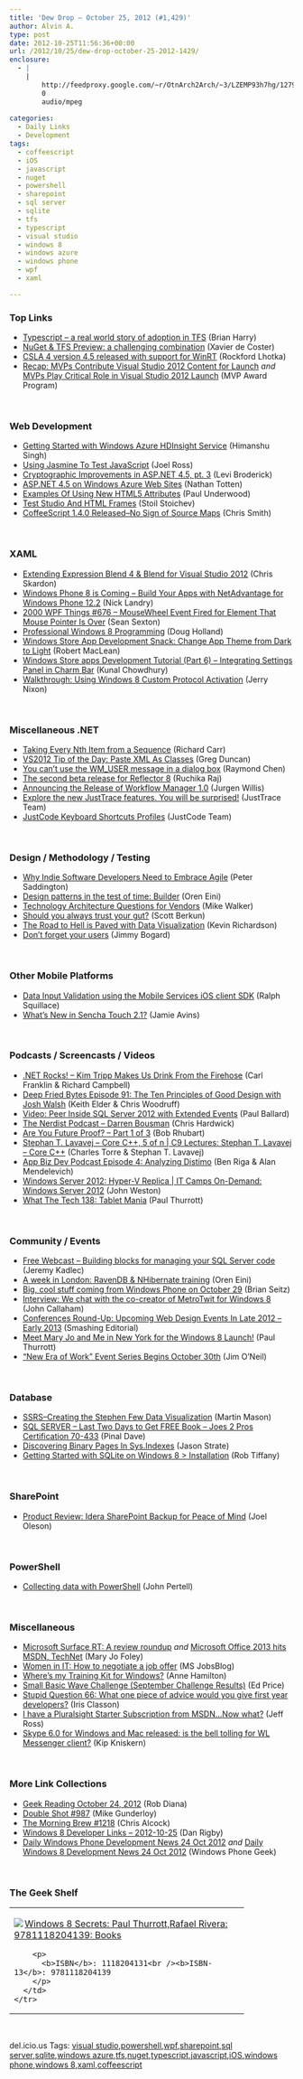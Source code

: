 ```yaml
---
title: 'Dew Drop – October 25, 2012 (#1,429)'
author: Alvin A.
type: post
date: 2012-10-25T11:56:36+00:00
url: /2012/10/25/dew-drop-october-25-2012-1429/
enclosure:
  - |
    |
        http://feedproxy.google.com/~r/OtnArch2Arch/~3/LZEMP93h7hg/12795395_future-proof-pt1_102412.mp3
        0
        audio/mpeg
        
categories:
  - Daily Links
  - Development
tags:
  - coffeescript
  - iOS
  - javascript
  - nuget
  - powershell
  - sharepoint
  - sql server
  - sqlite
  - tfs
  - typescript
  - visual studio
  - windows 8
  - windows azure
  - windows phone
  - wpf
  - xaml

---
```

### <a name="top"></a>Top Links

  * <a href="http://blogs.msdn.com/b/bharry/archive/2012/10/24/typescript-a-real-world-story-of-adoption-in-tfs.aspx" target="_blank">Typescript &#8211; a real world story of adoption in TFS</a> (Brian Harry)
  * <a href="http://xavierdecoster.azurewebsites.net/nuget-tfs-preview-a-challenging-combination" target="_blank">NuGet & TFS Preview: a challenging combination</a> (Xavier de Coster)
  * <a href="http://www.lhotka.net/weblog/CSLA4Version45ReleasedWithSupportForWinRT.aspx" target="_blank">CSLA 4 version 4.5 released with support for WinRT</a> (Rockford Lhotka)
  * <a href="http://blogs.msdn.com/b/mvpawardprogram/archive/2012/10/24/recap-mvps-contribute-visual-studio-2012-content-for-launch.aspx" target="_blank">Recap: MVPs Contribute Visual Studio 2012 Content for Launch</a> _and_ <a href="http://blogs.msdn.com/b/mvpawardprogram/archive/2012/10/24/mvps-play-critical-role-in-visual-studio-2012-launch.aspx" target="_blank">MVPs Play Critical Role in Visual Studio 2012 Launch</a> (MVP Award Program)

&#160;

### <a name="web"></a>Web Development

  * <a href="http://blogs.msdn.com/b/windowsazure/archive/2012/10/24/getting-started-with-windows-azure-hdinsight-service.aspx" target="_blank">Getting Started with Windows Azure HDInsight Service</a> (Himanshu Singh)
  * <a href="http://feeds.rosscode.com/~r/Rosscode/~3/h5HMcJvU_co/index.php" target="_blank">Using Jasmine To Test JavaScript</a> (Joel Ross)
  * <a href="http://blogs.msdn.com/b/webdev/archive/2012/10/24/cryptographic-improvements-in-asp-net-4-5-pt-3.aspx" target="_blank">Cryptographic Improvements in ASP.NET 4.5, pt. 3</a> (Levi Broderick)
  * <a href="http://feedproxy.google.com/~r/ntotten/~3/cuqHT0o8hR8/" target="_blank">ASP.NET 4.5 on Windows Azure Web Sites</a> (Nathan Totten)
  * <a href="http://feeds.dzone.com/~r/zones/css/~3/ADfh0XDMBGk/examples-using-new-html5" target="_blank">Examples Of Using New HTML5 Attributes</a> (Paul Underwood)
  * <a href="http://feedproxy.google.com/~r/TestStudio/~3/p14oQl217KU/Test-Studio-And-HTML-Frames.aspx" target="_blank">Test Studio And HTML Frames</a> (Stoil Stoichev)
  * <a href="http://feeds.dzone.com/~r/zones/css/~3/O9UW9Apd4uQ/coffeescript-140-release-no" target="_blank">CoffeeScript 1.4.0 Released&#8211;No Sign of Source Maps</a> (Chris Smith)

&#160;

### <a name="silverlight"></a>XAML

  * <a href="http://feedproxy.google.com/~r/geekswithblogs/~3/YyJKA0jzaoM/extending-expression-blend-4-amp-blend-for-visual-studio-2012.aspx" target="_blank">Extending Expression Blend 4 & Blend for Visual Studio 2012</a> (Chris Skardon)
  * <a href="http://www.infragistics.com/community/blogs/nick-landry/archive/2012/10/24/windows-phone-8-is-coming-build-your-apps-with-netadvantage-for-windows-phone-12-2.aspx" target="_blank">Windows Phone 8 is Coming – Build Your Apps with NetAdvantage for Windows Phone 12.2</a> (Nick Landry)
  * <a href="http://wpf.2000things.com/2012/10/25/676-mousewheel-event-fired-for-element-that-mouse-pointer-is-over/" target="_blank">2000 WPF Things #676 – MouseWheel Event Fired for Element That Mouse Pointer Is Over</a> (Sean Sexton)
  * <a href="http://blogs.msdn.com/b/dohollan/archive/2012/10/24/professional-windows-8-programming-with-c-and-xaml.aspx" target="_blank">Professional Windows 8 Programming</a> (Doug Holland)
  * <a href="http://mobile.dzone.com/articles/windows-store-app-development-14" target="_blank">Windows Store App Development Snack: Change App Theme from Dark to Light</a> (Robert MacLean)
  * <a href="http://feedproxy.google.com/~r/kunal2383/~3/S9zrexYcu7Y/win8dev-tutorial-windows-store-settings-pane.html" target="_blank">Windows Store apps Development Tutorial (Part 6) &#8211; Integrating Settings Panel in Charm Bar</a> (Kunal Chowdhury)
  * <a href="http://mobile.dzone.com/articles/walkthrough-using-windows-8" target="_blank">Walkthrough: Using Windows 8 Custom Protocol Activation</a> (Jerry Nixon)

&#160;

### <a name="dotnet"></a>Miscellaneous .NET

  * <a href="http://feedproxy.google.com/~r/BlackwaspLatestAdditions/~3/oEyUitPNgJI/RSSLanding.aspx" target="_blank">Taking Every Nth Item from a Sequence</a> (Richard Carr)
  * <a href="http://coolthingoftheday.blogspot.com/2012/10/vs2012-tip-of-day-paste-xml-as-classes.html" target="_blank">VS2012 Tip of the Day: Paste XML As Classes</a> (Greg Duncan)
  * <a href="http://blogs.msdn.com/b/oldnewthing/archive/2012/10/24/10362204.aspx" target="_blank">You can&#8217;t use the WM_USER message in a dialog box</a> (Raymond Chen)
  * <a href="http://www.reflector.net/2012/10/the-second-beta-release-for-reflector-8/" target="_blank">The second beta release for Reflector 8</a> (Ruchika Raj)
  * <a href="http://blogs.msdn.com/b/workflowteam/archive/2012/10/24/announcing-the-release-of-workflow-manager-1-0.aspx" target="_blank">Announcing the Release of Workflow Manager 1.0</a> (Jurgen Willis)
  * <a href="http://feedproxy.google.com/~r/Telerik/~3/L5a-HO5JsR8/explore-the-new-justtrace-features-you-will-be-surprised.aspx" target="_blank">Explore the new JustTrace features. You will be surprised!</a> (JustTrace Team)
  * <a href="http://feedproxy.google.com/~r/Telerik/~3/1mVDrsCLhM8/justcode-keyboard-shortcuts-profiles.aspx" target="_blank">JustCode Keyboard Shortcuts Profiles</a> (JustCode Team)

&#160;

### <a name="design"></a>Design / Methodology / Testing

  * <a href="http://feedproxy.google.com/~r/agilescout/~3/-oE1L0T66O0/" target="_blank">Why Indie Software Developers Need to Embrace Agile</a> (Peter Saddington)
  * <a href="http://feedproxy.google.com/~r/AyendeRahien/~3/FdImg5piRDY/design-patterns-in-the-test-of-time-builder" target="_blank">Design patterns in the test of time: Builder</a> (Oren Eini)
  * <a href="http://feedproxy.google.com/~r/MikeWalker/~3/nQzIIq_jUvE/technology-architecture-questions-for-vendors.html" target="_blank">Technology Architecture Questions for Vendors</a> (Mike Walker)
  * <a href="http://scottberkun.com/2012/trust-your-gut/" target="_blank">Should you always trust your gut?</a> (Scott Berkun)
  * <a href="http://www.infragistics.com/community/blogs/ux/archive/2012/10/24/the-road-to-hell-is-paved-with-data-visualization.aspx" target="_blank">The Road to Hell is Paved with Data Visualization</a> (Kevin Richardson)
  * <a href="http://feedproxy.google.com/~r/LosTechies/~3/Z4Oe4spUfwk/" target="_blank">Don’t forget your users</a> (Jimmy Bogard)

&#160;

### <a name="mobile"></a>Other Mobile Platforms

  * <a href="http://blogs.msdn.com/b/silverlining/archive/2012/10/24/data-input-validation-using-the-mobile-services-ios-client-sdk.aspx" target="_blank">Data Input Validation using the Mobile Services iOS client SDK</a> (Ralph Squillace)
  * <a href="http://feedproxy.google.com/~r/extblog/~3/dSj5z80rPtE/" target="_blank">What’s New in Sencha Touch 2.1?</a> (Jamie Avins)

&#160;

### <a name="podcasts"></a>Podcasts / Screencasts / Videos

  * <a href="http://www.dotnetrocks.com/default.aspx?ShowNum=814" target="_blank">.NET Rocks! &#8211; Kim Tripp Makes Us Drink From the Firehose</a> (Carl Franklin & Richard Campbell)
  * <a href="http://feedproxy.google.com/~r/deepfriedbytes/~3/IBQL9pRWqt0/" target="_blank">Deep Fried Bytes Episode 91: The Ten Principles of Good Design with Josh Walsh</a> (Keith Elder & Chris Woodruff)
  * <a href="http://blog.pluralsight.com/2012/10/24/video-peer-inside-sql-server-2012-with-extended-events/" target="_blank">Video: Peer Inside SQL Server 2012 with Extended Events</a> (Paul Ballard)
  * <a href="http://nerdist.libsyn.com/darren-bousman" target="_blank">The Nerdist Podcast &#8211; Darren Bousman</a> (Chris Hardwick)
  * <a href="http://feedproxy.google.com/~r/OtnArch2Arch/~3/LZEMP93h7hg/12795395_future-proof-pt1_102412.mp3" target="_blank">Are You Future Proof? &#8211; Part 1 of 3</a> (Bob Rhubart)
  * <a href="http://channel9.msdn.com/Series/C9-Lectures-Stephan-T-Lavavej-Core-C-/Stephan-T-Lavavej-Core-C-5-of-n" target="_blank">Stephan T. Lavavej &#8211; Core C++, 5 of n | C9 Lectures: Stephan T. Lavavej &#8211; Core C++</a> (Charles Torre & Stephan T. Lavavej)
  * <a href="http://feedproxy.google.com/~r/appbizdev/~3/wKdAENZCVgc/episode-4-analyzing-distimo.html" target="_blank">App Biz Dev Podcast Episode 4: Analyzing Distimo</a> (Ben Riga & Alan Mendelevich)
  * <a href="http://channel9.msdn.com/Events/IT-Camps/IT-Camps-On-Demand-Windows-Server-2012/ITCamp-WS2012-01b" target="_blank">Windows Server 2012: Hyper-V Replica | IT Camps On-Demand: Windows Server 2012</a> (John Weston)
  * <a href="http://www.winsupersite.com/article/podcast-2/tech-13-144619" target="_blank">What The Tech 138: Tablet Mania</a> (Paul Thurrott)

&#160;

### <a name="events"></a>Community / Events

  * <a href="http://feedproxy.google.com/~r/MSSQLTips-LatestSqlServerTips/~3/OLtGyi_lyQ8/tip.asp" target="_blank">Free Webcast &#8211; Building blocks for managing your SQL Server code</a> (Jeremy Kadlec)
  * <a href="http://feedproxy.google.com/~r/AyendeRahien/~3/ZfSPDpMcFlY/a-week-in-london-ravendb-amp-nhibernate-training" target="_blank">A week in London: RavenDB & NHibernate training</a> (Oren Eini)
  * <a href="http://blogs.windows.com/windows_phone/b/windowsphone/archive/2012/10/24/big-cool-stuff-coming-from-windows-phone-on-october-29.aspx" target="_blank">Big, cool stuff coming from Windows Phone on October 29</a> (Brian Seitz)
  * <a href="http://www.neowin.net/news/interview-we-chat-with-the-co-creator-of-metrotwit-for-windows-8" target="_blank">Interview: We chat with the co-creator of MetroTwit for Windows 8</a> (John Callaham)
  * <a href="http://www.smashingmagazine.com/2012/10/25/upcoming-web-design-development-conferences-2012-2013/" target="_blank">Conferences Round-Up: Upcoming Web Design Events In Late 2012 – Early 2013</a> (Smashing Editorial)
  * <a href="http://www.winsupersite.com/article/windows8/meet-mary-jo-york-windows-8-launch-144620" target="_blank">Meet Mary Jo and Me in New York for the Windows 8 Launch!</a> (Paul Thurrott)
  * <a href="http://blogs.msdn.com/b/jimoneil/archive/2012/10/24/new-era-of-work-event-series-begins-october-30th.aspx" target="_blank">“New Era of Work” Event Series Begins October 30th</a> (Jim O&#8217;Neil)

&#160;

### <a name="sql"></a>Database

  * <a href="http://blogs.neudesic.com/post.aspx?id=05591fda-2edb-48b7-a041-75ec54d87363" target="_blank">SSRS–Creating the Stephen Few Data Visualization</a> (Martin Mason)
  * <a href="http://blog.sqlauthority.com/2012/10/25/sql-server-last-two-days-to-get-free-book-joes-2-pros-certification-70-433/" target="_blank">SQL SERVER – Last Two Days to Get FREE Book – Joes 2 Pros Certification 70-433</a> (Pinal Dave)
  * <a href="http://feedproxy.google.com/~r/sqlserverpedia/~3/keDdyPfF8hU/" target="_blank">Discovering Binary Pages In Sys.Indexes</a> (Jason Strate)
  * <a href="http://robtiffany.com/getting-started-with-sqlite-on-windows-8-installation/" target="_blank">Getting Started with SQLite on Windows 8 > Installation</a> (Rob Tiffany)

&#160;

### <a name="sp"></a>SharePoint

  * <a href="http://feedproxy.google.com/~r/JoelsSharepointLand/~3/0cxG65VuUzo/ViewPost.aspx" target="_blank">Product Review: Idera SharePoint Backup for Peace of Mind</a> (Joel Oleson)

&#160;

### <a name="ps"></a>PowerShell

  * <a href="http://feedproxy.google.com/~r/sqlserverpedia/~3/8yyk4BmHGAQ/" target="_blank">Collecting data with PowerShell</a> (John Pertell)

&#160;

### <a name="misc"></a>Miscellaneous

  * <a href="http://www.zdnet.com/microsoft-surface-rt-a-review-roundup-7000006319/" target="_blank">Microsoft Surface RT: A review roundup</a> _and_ <a href="http://www.zdnet.com/microsoft-office-2013-hits-msdn-technet-7000006335/" target="_blank">Microsoft Office 2013 hits MSDN, TechNet</a> (Mary Jo Foley)
  * <a href="http://feeds.microsoftjobsblog.com/~r/MicrosoftJobsBlog/~3/nfao96-n6Fo/negotiate-offer" target="_blank">Women in IT: How to negotiate a job offer</a> (MS JobsBlog)
  * <a href="http://blogs.msdn.com/b/microsoft_press/archive/2012/10/24/where-s-my-training-kit-for-windows.aspx" target="_blank">Where’s my Training Kit for Windows?</a> (Anne Hamilton)
  * <a href="http://blogs.msdn.com/b/smallbasic/archive/2012/10/24/small-basic-wave-challenge-september-challenge-results.aspx" target="_blank">Small Basic Wave Challenge (September Challenge Results)</a> (Ed Price)
  * <a href="http://www.irisclasson.com/2012/10/24/stupid-question-66-what-one-piece-of-advice-would-you-give-first-year-developers/" target="_blank">Stupid Question 66: What one piece of advice would you give first year developers?</a> (Iris Classon)
  * <a href="http://blog.pluralsight.com/2012/10/24/i-have-a-pluralsight-starter-subscription-from-msdn-now-what/" target="_blank">I have a Pluralsight Starter Subscription from MSDN…Now what?</a> (Jeff Ross)
  * <a href="http://feedproxy.google.com/~r/liveside/~3/tYjhpFkMcgw/" target="_blank">Skype 6.0 for Windows and Mac released: is the bell tolling for WL Messenger client?</a> (Kip Kniskern)

&#160;

### <a name="links"></a>More Link Collections

  * <a href="http://feedproxy.google.com/~r/RegularGeek/~3/-p5BxmJFMH8/" target="_blank">Geek Reading October 24, 2012</a> (Rob Diana)
  * <a href="http://afreshcup.com/home/2012/10/25/double-shot-987.html" target="_blank">Double Shot #987</a> (Mike Gunderloy)
  * <a href="http://feedproxy.google.com/~r/ReflectivePerspective/~3/ZD6jQaqtXvA/" target="_blank">The Morning Brew #1218</a> (Chris Alcock)
  * <a href="http://danrigby.com/2012/10/25/windows-8-developer-links-2012-10-25/" target="_blank">Windows 8 Developer Links – 2012-10-25</a> (Dan Rigby)
  * <a href="http://feedproxy.google.com/~r/Windowsphonegeek/~3/eOgBjAxnOe0/Daily-Windows-Phone-Development-News-24-Oct-2012" target="_blank">Daily Windows Phone Development News 24 Oct 2012</a> _and_ <a href="http://www.windowsphonegeek.com/windows-8-news/Daily-Windows-8-Development-News-24-Oct-2012" target="_blank">Daily Windows 8 Development News 24 Oct 2012</a> (Windows Phone Geek)

&#160;

### <a name="shelf"></a>The Geek Shelf

<div style="padding-bottom: 0px; margin: 0px; padding-left: 0px; padding-right: 0px; display: inline; float: none; padding-top: 0px" id="scid:7dc1bd33-94bd-46fd-a20b-0131235bcd47:e27f9aad-565d-4184-aef2-a2f8fdf51086" class="wlWriterEditableSmartContent">
  <table cellspacing="0" cellpadding="2" width="400" border="0" unselectable="on">
    <tr>
      <td valign="top" width="400">
        <p>
          <a title="Windows 8 Secrets: Paul Thurrott,Rafael Rivera: 9781118204139: Books" href="http://www.amazon.com/exec/obidos/ASIN/1118204131/alvinashcraft-20"><img data-recalc-dims="1" decoding="async" src="https://i0.wp.com/images.amazon.com/images/P/1118204131.01.MZZZZZZZ.jpg?w=660" border="0" align="left" style="float:left" />Windows 8 Secrets: Paul Thurrott,Rafael Rivera: 9781118204139: Books</a>
        </p>
        
        <p>
          <b>ISBN</b>: 1118204131<br /><b>ISBN-13</b>: 9781118204139
        </p>
      </td>
    </tr>
  </table>
</div>

&#160;

<div style="padding-bottom: 0px; margin: 0px; padding-left: 0px; padding-right: 0px; display: inline; float: none; padding-top: 0px" id="scid:0767317B-992E-4b12-91E0-4F059A8CECA8:749245a2-89a3-4dad-a18c-a9e03336a6f7" class="wlWriterEditableSmartContent">
  del.icio.us Tags: <a href="http://del.icio.us/popular/visual+studio" rel="tag">visual studio</a>,<a href="http://del.icio.us/popular/powershell" rel="tag">powershell</a>,<a href="http://del.icio.us/popular/wpf" rel="tag">wpf</a>,<a href="http://del.icio.us/popular/sharepoint" rel="tag">sharepoint</a>,<a href="http://del.icio.us/popular/sql+server" rel="tag">sql server</a>,<a href="http://del.icio.us/popular/sqlite" rel="tag">sqlite</a>,<a href="http://del.icio.us/popular/windows+azure" rel="tag">windows azure</a>,<a href="http://del.icio.us/popular/tfs" rel="tag">tfs</a>,<a href="http://del.icio.us/popular/nuget" rel="tag">nuget</a>,<a href="http://del.icio.us/popular/typescript" rel="tag">typescript</a>,<a href="http://del.icio.us/popular/javascript" rel="tag">javascript</a>,<a href="http://del.icio.us/popular/iOS" rel="tag">iOS</a>,<a href="http://del.icio.us/popular/windows+phone" rel="tag">windows phone</a>,<a href="http://del.icio.us/popular/windows+8" rel="tag">windows 8</a>,<a href="http://del.icio.us/popular/xaml" rel="tag">xaml</a>,<a href="http://del.icio.us/popular/coffeescript" rel="tag">coffeescript</a>
</div>